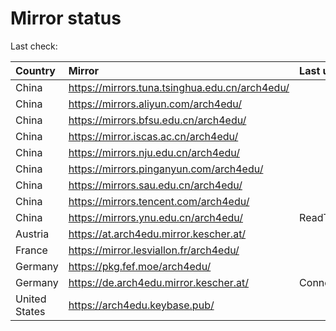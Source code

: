 <script src="./time.js"></script>
# Mirror status
Last check: <script type="text/javascript">localize(1668536896.1796112);</script>

|Country|Mirror|Last update|
|:------|:-----|:----------|
|China|https://mirrors.tuna.tsinghua.edu.cn/arch4edu/|<script type="text/javascript">localize(1668494439);</script>|
|China|https://mirrors.aliyun.com/arch4edu/|<script type="text/javascript">localize(1668408352);</script>|
|China|https://mirrors.bfsu.edu.cn/arch4edu/|<script type="text/javascript">localize(1668494439);</script>|
|China|https://mirror.iscas.ac.cn/arch4edu/|<script type="text/javascript">localize(1668494439);</script>|
|China|https://mirrors.nju.edu.cn/arch4edu/|<script type="text/javascript">localize(1668494439);</script>|
|China|https://mirrors.pinganyun.com/arch4edu/|<script type="text/javascript">localize(1668494439);</script>|
|China|https://mirrors.sau.edu.cn/arch4edu/|<script type="text/javascript">localize(1650446957);</script>|
|China|https://mirrors.tencent.com/arch4edu/|<script type="text/javascript">localize(1668451269);</script>|
|China|https://mirrors.ynu.edu.cn/arch4edu/|ReadTimeout|
|Austria|https://at.arch4edu.mirror.kescher.at/|<script type="text/javascript">localize(1668494439);</script>|
|France|https://mirror.lesviallon.fr/arch4edu/|<script type="text/javascript">localize(1668494439);</script>|
|Germany|https://pkg.fef.moe/arch4edu/|<script type="text/javascript">localize(1668494439);</script>|
|Germany|https://de.arch4edu.mirror.kescher.at/|ConnectTimeout|
|United States|https://arch4edu.keybase.pub/|<script type="text/javascript">localize(1668494439);</script>|

<script src="./tablefilter/tablefilter.js"></script>
<script src="./table.js"></script>